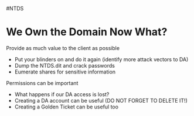 #NTDS   
# We Own the Domain Now What?  

Provide as much value to the client as possible

- Put your blinders on and do it again (identify more attack vectors to DA)
- Dump the NTDS.dit and crack passwords
- Eumerate shares for sensitive information

  

Permissions can be important

- What happens if our DA access is lost?
- Creating a DA account can be useful (DO NOT FORGET TO DELETE IT!)
- Creating a Golden Ticket can be useful too